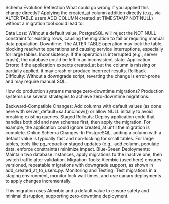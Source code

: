 Schema Evolution Reflection
What could go wrong if you applied this change directly?
Applying the created_at column addition directly (e.g., via ALTER TABLE users ADD COLUMN created_at TIMESTAMP NOT NULL) without a migration tool could lead to:

Data Loss: Without a default value, PostgreSQL will reject the NOT NULL constraint for existing rows, causing the migration to fail or requiring manual data population.
Downtime: The ALTER TABLE operation may lock the table, blocking read/write operations and causing service interruptions, especially for large tables.
Inconsistency: If the operation is interrupted (e.g., server crash), the database could be left in an inconsistent state.
Application Errors: If the application expects created_at but the column is missing or partially applied, it may crash or produce incorrect results.
Rollback Difficulty: Without a downgrade script, reverting the change is error-prone and may require manual SQL.

How do production systems manage zero-downtime migrations?
Production systems use several strategies to achieve zero-downtime migrations:

Backward-Compatible Changes: Add columns with default values (as done here with server_default=sa.func.now()) or allow NULL initially to avoid breaking existing queries.
Staged Rollouts: Deploy application code that handles both old and new schemas first, then apply the migration. For example, the application could ignore created_at until the migration is complete.
Online Schema Changes: In PostgreSQL, adding a column with a default value is typically fast and non-locking for small tables. For large tables, tools like pg_repack or staged updates (e.g., add column, populate data, enforce constraints) minimize impact.
Blue-Green Deployments: Maintain two database instances, apply migrations to the inactive one, then switch traffic after validation.
Migration Tools: Alembic (used here) ensures versioned, repeatable migrations with downgrade support, as shown in add_created_at_to_users.py.
Monitoring and Testing: Test migrations in a staging environment, monitor lock wait times, and use canary deployments to apply changes incrementally.

This migration uses Alembic and a default value to ensure safety and minimal disruption, supporting zero-downtime deployment.
